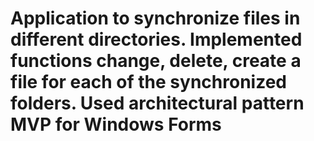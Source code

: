 # Application to synchronize files in different directories. Implemented functions change, delete, create a file for each of the synchronized folders. Used architectural pattern MVP for Windows Forms
